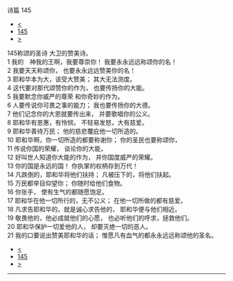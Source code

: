 ﻿





 诗篇 145




* [<](bible/PSA144.md)
* [145](bible/PSA.md)
* [>](bible/PSA146.md)



 
145称颂的圣诗 大卫的赞美诗。  
1 我的　神我的王啊，我要尊崇你！ 我要永永远远称颂你的名！  
2 我要天天称颂你， 也要永永远远赞美你的名！  
3 耶和华本为大，该受大赞美； 其大无法测度。     
4 这代要对那代颂赞你的作为， 也要传扬你的大能。  
5 我要默念你威严的尊荣 和你奇妙的作为。  
6 人要传说你可畏之事的能力； 我也要传扬你的大德。  
7 他们记念你的大恩就要传出来， 并要歌唱你的公义。     
8 耶和华有恩惠，有怜悯， 不轻易发怒，大有慈爱。  
9 耶和华善待万民； 他的慈悲覆庇他一切所造的。     
10 耶和华啊，你一切所造的都要称谢你； 你的圣民也要称颂你，  
11 传说你国的荣耀， 谈论你的大能，  
12 好叫世人知道你大能的作为， 并你国度威严的荣耀。  
13 你的国是永远的国！ 你执掌的权柄存到万代！     
14 凡跌倒的，耶和华将他们扶持； 凡被压下的，将他们扶起。  
15 万民都举目仰望你； 你随时给他们食物。  
16 你张手， 使有生气的都随愿饱足。  
17 耶和华在他一切所行的，无不公义； 在他一切所做的都有慈爱。  
18 凡求告耶和华的，就是诚心求告他的， 耶和华便与他们相近。  
19 敬畏他的，他必成就他们的心愿， 也必听他们的呼求，拯救他们。  
20 耶和华保护一切爱他的人， 却要灭绝一切的恶人。     
21 我的口要说出赞美耶和华的话； 惟愿凡有血气的都永永远远称颂他的圣名。 
* [<](bible/PSA144.md)
* [145](bible/PSA.md)
* [>](bible/PSA146.md)





---









